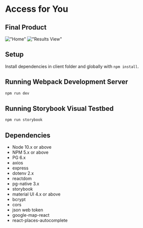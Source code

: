 # Access for You

## Final Product

!["Home"](https://github.com/malaibao/access-app/blob/master/client/public/landingPage.png)
!["Results View"](https://github.com/malaibao/access-app/blob/master/client/public/results.png)

## Setup

Install dependencies in client folder and globally with `npm install`.

## Running Webpack Development Server

```sh
npm run dev
```

## Running Storybook Visual Testbed

```sh
npm run storybook
```

## Dependencies

- Node 10.x or above
- NPM 5.x or above
- PG 6.x
- axios
- express
- dotenv 2.x
- reactdom
- pg-native 3.x
- storybook
- material UI 4.x or above
- bcrypt
- cors
- json web token
- google-map-react
- react-places-autocomplete
